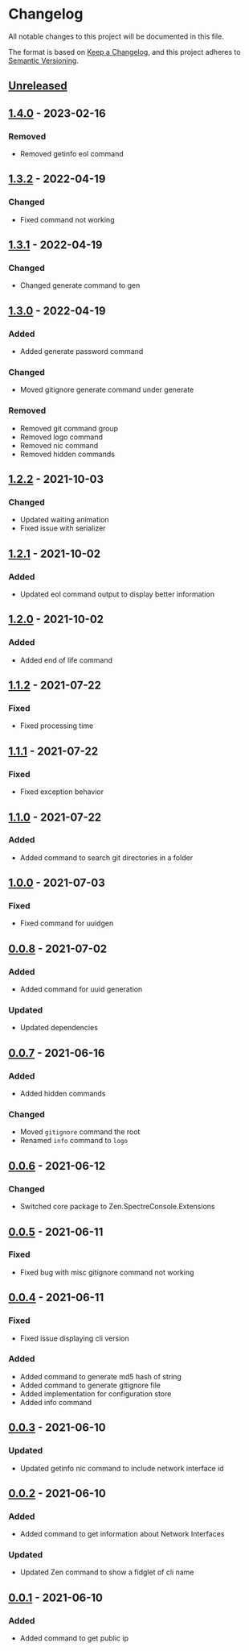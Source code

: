 # Changelog

All notable changes to this project will be documented in this file.

The format is based on [Keep a Changelog](https://keepachangelog.com/en/1.0.0/),
and this project adheres to [Semantic Versioning](https://semver.org/spec/v2.0.0.html).

## [Unreleased]

## [1.4.0] - 2023-02-16

### Removed

- Removed getinfo eol command

## [1.3.2] - 2022-04-19

### Changed

- Fixed command not working

## [1.3.1] - 2022-04-19

### Changed

- Changed generate command to gen

## [1.3.0] - 2022-04-19

### Added

- Added generate password command

### Changed

- Moved gitignore generate command under generate

### Removed

- Removed git command group
- Removed logo command
- Removed nic command
- Removed hidden commands

## [1.2.2] - 2021-10-03

### Changed

- Updated waiting animation
- Fixed issue with serializer

## [1.2.1] - 2021-10-02

### Added

- Updated eol command output to display better information

## [1.2.0] - 2021-10-02

### Added

- Added end of life command

## [1.1.2] - 2021-07-22

### Fixed

- Fixed processing time

## [1.1.1] - 2021-07-22

### Fixed

- Fixed exception behavior

## [1.1.0] - 2021-07-22

### Added

- Added command to search git directories in a folder

## [1.0.0] - 2021-07-03

### Fixed

- Fixed command for uuidgen

## [0.0.8] - 2021-07-02

### Added

- Added command for uuid generation

### Updated

- Updated dependencies

## [0.0.7] - 2021-06-16

### Added

- Added hidden commands

### Changed

- Moved `gitignore` command the root
- Renamed `info` command to `logo`

## [0.0.6] - 2021-06-12

### Changed

- Switched core package to Zen.SpectreConsole.Extensions

## [0.0.5] - 2021-06-11

### Fixed

- Fixed bug with misc gitignore command not working

## [0.0.4] - 2021-06-11

### Fixed

- Fixed issue displaying cli version
### Added

- Added command to generate md5 hash of string
- Added command to generate gitignore file
- Added implementation for configuration store 
- Added info command
## [0.0.3] - 2021-06-10

### Updated

- Updated getinfo nic command to include network interface id

## [0.0.2] - 2021-06-10

### Added

- Added command to get information about Network Interfaces

### Updated

- Updated Zen command to show a fidglet of cli name

## [0.0.1] - 2021-06-10

### Added

- Added command to get public ip

[Unreleased]: https://github.com/ZenExtensions/zen-cli/compare/1.4.0..HEAD
[1.4.0]: https://github.com/ZenExtensions/zen-cli/compare/1.3.2..1.4.0
[1.3.2]: https://github.com/ZenExtensions/zen-cli/compare/1.3.1..1.3.2
[1.3.1]: https://github.com/ZenExtensions/zen-cli/compare/1.3.0..1.3.1
[1.3.0]: https://github.com/ZenExtensions/zen-cli/compare/1.2.2..1.3.0
[1.2.2]: https://github.com/ZenExtensions/zen-cli/compare/1.2.1..1.2.2
[1.2.1]: https://github.com/ZenExtensions/zen-cli/compare/1.2.0..1.2.1
[1.2.0]: https://github.com/ZenExtensions/zen-cli/compare/1.1.2..1.2.0
[1.1.2]: https://github.com/ZenExtensions/zen-cli/compare/1.1.1..1.1.2
[1.1.1]: https://github.com/ZenExtensions/zen-cli/compare/1.1.0..1.1.1
[1.1.0]: https://github.com/ZenExtensions/zen-cli/compare/1.0.0..1.1.0
[1.0.0]: https://github.com/ZenExtensions/zen-cli/compare/0.0.8..1.0.0
[0.0.8]: https://github.com/ZenExtensions/zen-cli/compare/0.0.7..0.0.8
[0.0.7]: https://github.com/ZenExtensions/zen-cli/compare/0.0.6..0.0.7
[0.0.6]: https://github.com/ZenExtensions/zen-cli/compare/0.0.5..0.0.6
[0.0.5]: https://github.com/ZenExtensions/zen-cli/compare/0.0.4..0.0.5
[0.0.4]: https://github.com/ZenExtensions/zen-cli/compare/0.0.3..0.0.4
[0.0.3]: https://github.com/ZenExtensions/zen-cli/compare/0.0.2..0.0.3
[0.0.2]: https://github.com/ZenExtensions/zen-cli/compare/0.0.1..0.0.2
[0.0.1]: https://github.com/ZenExtensions/zen-cli/releases/tag/0.0.1